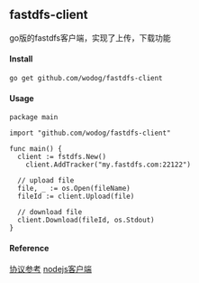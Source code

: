 ## fastdfs-client

go版的fastdfs客户端，实现了上传，下载功能

#### Install

```
go get github.com/wodog/fastdfs-client
```

#### Usage

```
package main

import "github.com/wodog/fastdfs-client"

func main() {
  client := fstdfs.New()
	client.AddTracker("my.fastdfs.com:22122")

  // upload file
  file, _ := os.Open(fileName)
  fileId := client.Upload(file)

  // download file
  client.Download(fileId, os.Stdout)
}
```

#### Reference

[协议参考](http://weakyon.com/2014/09/01/analysis-of-source-code-for-fastdfs.html)
[nodejs客户端](https://github.com/ymyang/fdfs)
